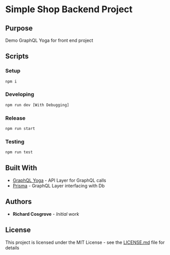 # Simple Shop Backend Project

## Purpose
Demo GraphQL Yoga for front end project

## Scripts
### Setup
``` bash
npm i
```
### Developing
``` bash
npm run dev [With Debugging]
```
### Release
``` bash
npm run start
```
### Testing
``` bash
npm run test
```

## Built With
* [GraphQL Yoga](https://github.com/prisma/graphql-yoga) - API Layer for GraphQL calls
* [Prisma](https://github.com/prisma/prisma) - GraphQL Layer interfacing with Db


## Authors

* **Richard Cosgrove** - *Initial work*

## License

This project is licensed under the MIT License - see the [LICENSE.md](LICENSE.md) file for details